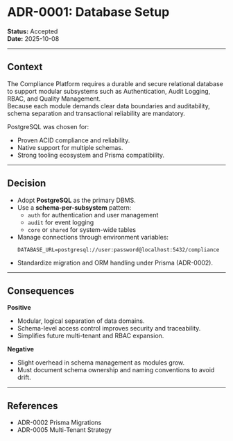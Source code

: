 # ADR-0001: Database Setup

**Status:** Accepted  
**Date:** 2025-10-08  

---

## Context
The Compliance Platform requires a durable and secure relational database to support modular subsystems such as Authentication, Audit Logging, RBAC, and Quality Management.  
Because each module demands clear data boundaries and auditability, schema separation and transactional reliability are mandatory.

PostgreSQL was chosen for:
- Proven ACID compliance and reliability.  
- Native support for multiple schemas.  
- Strong tooling ecosystem and Prisma compatibility.

---

## Decision
- Adopt **PostgreSQL** as the primary DBMS.  
- Use a **schema-per-subsystem** pattern:
  - `auth` for authentication and user management  
  - `audit` for event logging  
  - `core` or `shared` for system-wide tables  
- Manage connections through environment variables:
    ```env
    DATABASE_URL=postgresql://user:password@localhost:5432/compliance
    ```
- Standardize migration and ORM handling under Prisma (ADR-0002).

---

## Consequences
**Positive**
- Modular, logical separation of data domains.  
- Schema-level access control improves security and traceability.  
- Simplifies future multi-tenant and RBAC expansion.

**Negative**
- Slight overhead in schema management as modules grow.  
- Must document schema ownership and naming conventions to avoid drift.

---

## References
- ADR-0002 Prisma Migrations  
- ADR-0005 Multi-Tenant Strategy